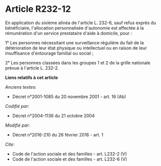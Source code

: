 # Article R232-12

En application du sixième alinéa de l'article L. 232-6, sauf refus exprès du bénéficiaire, l'allocation personnalisée
d'autonomie est affectée à la rémunération d'un service prestataire d'aide à domicile, pour : 

1° Les personnes nécessitant une surveillance régulière du fait de la détérioration de leur état physique ou intellectuel ou
en raison de leur insuffisance d'entourage familial ou social ; 

2° Les personnes classées dans les groupes 1 et 2 de la grille nationale prévue à l'article L. 232-2.

**Liens relatifs à cet article**

_Anciens textes_:

  - Décret n°2001-1085 du 20 novembre 2001 - art. 16 (Ab)

_Codifié par_:

  - Décret n°2004-1136 du 21 octobre 2004

_Modifié par_:

  - Décret n°2016-210 du 26 février 2016 - art. 1

_Cite_:

  - Code de l'action sociale et des familles - art. L232-2 (V)
  - Code de l'action sociale et des familles - art. L232-6 (V)
